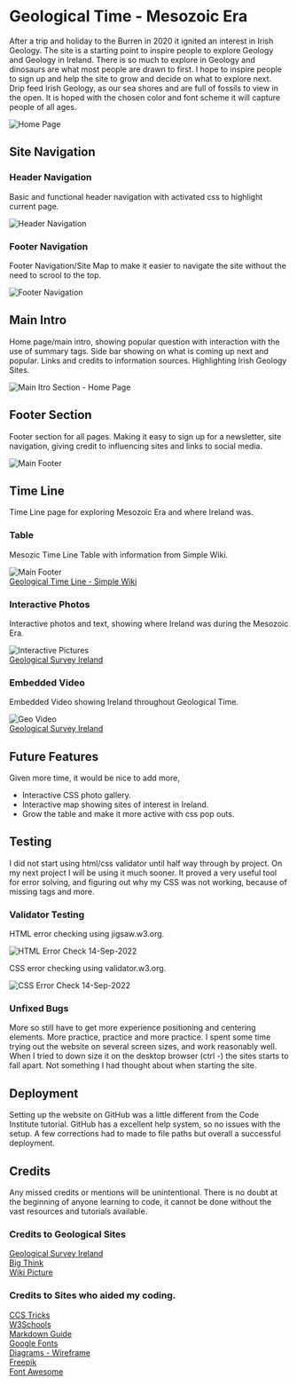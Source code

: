 # Geological Time - Mesozoic Era     

After a trip and holiday to the Burren in 2020 it ignited an interest in Irish Geology. The site is a starting point to inspire people to explore Geology and Geology in Ireland. There is so much to explore in Geology and dinosaurs are what most people are drawn to first. I hope to inspire people to sign up and help the site to grow and decide on what to explore next. Drip feed Irish Geology, as our sea shores and  are full of fossils to view in the open. It is hoped with the chosen color and font scheme it will capture people of all ages.        

![Home Page](IMAGES_MD/HomePageSection_001.png)    

##  Site Navigation   

### Header Navigation   

Basic and functional header navigation with activated css to highlight current page.   

![Header Navigation](IMAGES_MD/HeaderNav.png)   

### Footer Navigation   

Footer Navigation/Site Map to make it easier to navigate the site without the need to scrool to the top.    

![Footer Navigation](IMAGES_MD/FooterNav.png)    

## Main Intro   

Home page/main intro, showing popular question with interaction with the use of summary tags. Side bar showing on what is coming up next and popular. Links and credits to information sources. Highlighting Irish Geology Sites.    

![Main Itro Section - Home Page](IMAGES_MD/MainSectionHome.png)    

## Footer Section    

Footer section for all pages. Making it easy to sign up for a newsletter, site navigation, giving credit to influencing sites and links to social media.    

![Main Footer](IMAGES_MD/MainFooter.png)        

## Time Line    

Time Line page for exploring Mesozoic Era and where Ireland was.    

### Table   

Mesozic Time Line Table with information from Simple Wiki.

![Main Footer](IMAGES_MD/Table.png)         
[Geological Time Line - Simple Wiki](https://simple.wikipedia.org/wiki/Geologic_time_scale)     

### Interactive Photos   

Interactive photos and text, showing where Ireland was during the Mesozoic Era.    

![Interactive Pictures](IMAGES_MD/GrowPics.png)    
[Geological Survey Ireland](https://www.example.com)     

### Embedded Video    

Embedded Video showing Ireland throughout Geological Time.   

![Geo Video](IMAGES_MD/GeoVideo.png)        
[Geological Survey Ireland](https://www.example.com)    

## Future Features   

Given more time, it would be nice to add more,   
- Interactive CSS photo gallery.   
- Interactive map showing sites of interest in Ireland.   
- Grow the table and make it more active with css pop outs.    

## Testing   

I did not start using html/css validator until half way through by project. On my next project I will be using it much sooner. It proved a very useful tool for error solving, and figuring out why my CSS was not working, because of missing tags and more.

### Validator Testing     

HTML error checking using jigsaw.w3.org.   

![HTML Error Check 14-Sep-2022](IMAGES_MD/ErrorCheck_2022-09-14%2020-18-41.png)    

CSS error checking using validator.w3.org.    

![CSS Error Check 14-Sep-2022](IMAGES_MD/CSS_Error_Check_2022-09-14%2020-20-03.png)     

### Unfixed Bugs    

More so still have to get more experience positioning and centering elements. More practice, practice and more practice. I spent some time trying out the website on several screen sizes, and work reasonably well. When I tried to down size it on the desktop browser (ctrl -) the sites starts to fall apart. Not something I had thought about when starting the site.

## Deployment     

Setting up the website on GitHub was a little different from the Code Institute tutorial. GitHub has a excellent help system, so no issues with the setup. A few corrections had to made to file paths but overall a successful deployment.

## Credits   

Any missed credits or mentions will be unintentional. There is no doubt at the beginning of anyone learning to code, it cannot be done without the vast resources and tutorials available.
  
### Credits to Geological Sites    
[Geological Survey Ireland](https://www.example.com)   
[Big Think](https://bigthink.com/life/evolution-of-rainforests/)  
[Wiki Picture](https://commons.wikimedia.org/wiki/File:Pteranodon,_DinoPark_Ko%C5%A1ice.jpg)    

### Credits to Sites who aided my coding.   
[CCS Tricks](https://css-tricks.com/)   
[W3Schools](https://www.w3schools.com/)   
[Markdown Guide](https://www.markdownguide.org/cheat-sheet/)   
[Google Fonts](https://fonts.google.com/)   
[Diagrams - Wireframe](https://app.diagrams.net/)   
[Freepik](https://www.freepik.com/)    
[Font Awesome](https://fontawesome.com/)     

